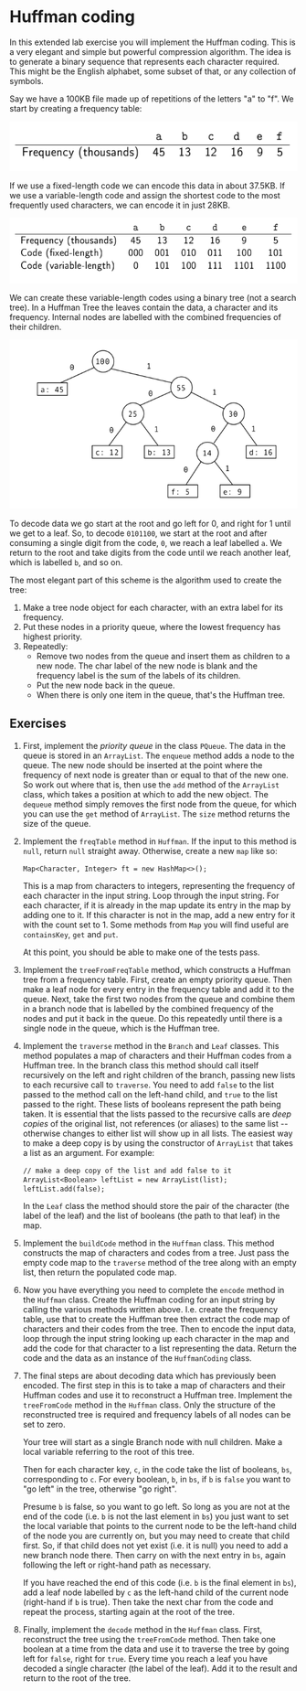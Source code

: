 # Huffman coding

In this extended lab exercise you will implement the Huffman coding. This is a very elegant 
and simple but powerful compression algorithm. The idea is to generate a binary sequence that represents each character 
required. This might be the English alphabet, some subset of that, or any 
collection of symbols. 

Say we have a 100KB file made up of repetitions of the letters "a" to "f".
We start by creating a frequency table:

![Frequency table](etc/images/ftable.png)

If we use a fixed-length code we can encode this data in about
37.5KB. If we use a variable-length code and assign the shortest
code to the most frequently used characters, we can encode it in
just 28KB.

![Fixed and variable length codes](etc/images/codes.png)

We can create these variable-length codes using a binary tree (not
a search tree). In a Huffman Tree the leaves contain the data, a
character and its frequency. Internal nodes are labelled with the
combined frequencies of their children.

![Fixed and variable length codes](etc/images/htree.png)

To decode data we go start at the root and go left for 0, and right
for 1 until we get to a leaf. So, to decode `0101100`, we start at the root and
after consuming a single digit from the code, `0`, we reach a leaf labelled `a`. We return 
to the root and take digits from the code until we reach another leaf, which is labelled `b`,
and so on.

The most elegant part of this scheme is the algorithm used to create the tree:

1. Make a tree node object for each character, with an extra label
for its frequency.
2. Put these nodes in a priority queue, where the lowest
frequency has highest priority.
3. Repeatedly:
    - Remove two nodes from the queue and insert them as children
to a new node. The char label of the new node is blank and
the frequency label is the sum of the labels of its children.
    - Put the new node back in the queue.
    - When there is only one item in the queue, that's the Huffman
tree.

## Exercises

1. First, implement the *priority queue* in the class `PQueue`. The data in the queue is stored in an `ArrayList`. The 
`enqueue` method adds a node to the queue. The new node should be inserted at the point where the frequency of next node is
 greater than or equal to that of the new one. So work out where that is, then use the `add` method of the `ArrayList` class, 
 which takes a position at which to add the new object. The `dequeue` method simply removes the first node from the queue,
 for which you can use the `get` method of `ArrayList`. The `size` method returns
 the size of the queue.
 
 2. Implement the `freqTable` method in `Huffman`. If the input to this method is `null`, return `null` straight away.
 Otherwise, create a new `map` like so:
 
    ```
    Map<Character, Integer> ft = new HashMap<>();
    ``` 
    
    This is a map from characters to integers, representing the frequency of each character in the input string. 
    Loop through the input string. For each character, if it is already in the map update its entry in the map by adding one to
    it. If this character is not in the map, add a new entry for it with the count set to 1. Some methods from `Map` you will find
    useful are `containsKey`, `get` and `put`.
    
    At this point, you should be able to make one of the tests pass.
    
 3. Implement the `treeFromFreqTable` method, which constructs a Huffman tree from a frequency table. First, create an 
 empty priority queue. Then make a leaf node for every entry in the frequency table and add it to the queue. Next, take 
 the first two nodes from the queue and combine them in a branch node that is labelled by the combined frequency of the 
 nodes and put it back in the queue. Do this repeatedly until there is a single node in the queue, which is the Huffman 
 tree.
 
 4. Implement the `traverse` method in the `Branch` and `Leaf` classes. This method populates a map of characters and 
 their Huffman codes from a Huffman tree. In the branch class this method should call itself recursively on the left and 
 right children of the branch, passing new lists to each recursive call to `traverse`. You need to add `false` to the list passed to the 
 method call on the left-hand child, and `true` to the list passed to the right. These lists of booleans represent the path being taken. It is essential that the lists passed to the recursive calls are *deep copies* of the original list,
 not references (or aliases) to the same list -- otherwise changes to either list will show up in all lists. The easiest way to make
 a deep copy is by using the constructor of `ArrayList` that takes a list as an argument. For example:
 
    ```
    // make a deep copy of the list and add false to it
    ArrayList<Boolean> leftList = new ArrayList(list);
    leftList.add(false);
    ```
 
     In the `Leaf` class the method should store the pair of the character (the label of the leaf) and the list of 
     booleans (the path to that leaf) in the map.
     
 5. Implement the `buildCode` method in the `Huffman` class. This method constructs the map of characters and codes 
 from a tree. Just pass the empty code map to the `traverse` method of the tree along with an empty list, then return 
 the populated code map. 
 
 6. Now you have everything you need to complete the `encode` method in the `Huffman` class. Create the Huffman coding 
 for an input string by calling the various methods written above. I.e. create the frequency table, use that to create 
 the Huffman tree then extract the code map of characters and their codes from the tree. Then to encode the input data, 
 loop through the input string looking up each character in the map and add the code for that character to a list representing the 
 data. Return the code and the data as an instance of the `HuffmanCoding` class.
 
 7. The final steps are about decoding data which has previously been encoded. The first step in this is to take a map
 of characters and their Huffman codes and use it to reconstruct a Huffman tree. Implement the `treeFromCode` method in
 the `Huffman` class. Only the structure of the reconstructed 
 tree is required and frequency labels of all nodes can be set to zero. 
 
     Your tree will start as a single Branch node with null children. Make a local 
     variable referring to the root of this tree.
                           
     Then for each character key, `c`, in the code take the list of booleans, `bs`, corresponding to `c`. For every 
     boolean, `b`, in `bs`, if `b` is `false` you want to "go 
     left" in the tree, otherwise "go right".
                           
     Presume `b` is false, so you want to go left. So long as you are not at the end of the code (i.e. `b` is not the
     last element in `bs`) you just want to set the local variable that points to the 
     current node to be the left-hand child of the node you are currently on, but you may need
     to create that child first. So, if that child does not yet exist (i.e. 
     it is null) you need to add a new branch node there. Then carry on with the next entry in `bs`, again
     following the left or right-hand path as necessary.
                           
     If you have reached the end of this code (i.e. `b` is the final element in `bs`), add a leaf node labelled by `c` as 
     the left-hand child of the current node (right-hand if `b` is true). Then take the next char from the code and repeat 
     the process, starting again at the root of the tree.
     
 8. Finally, implement the `decode` method in the `Huffman` class. First, reconstruct the tree using the `treeFromCode`
 method. Then take one boolean at a time from the data and use it to traverse the tree by going left for `false`, right 
 for `true`. Every time you reach a leaf you have decoded a single character (the label of the leaf). Add it to the 
 result and return to the root of the tree.
